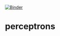 [![Binder](https://mybinder.org/badge.svg)](https://mybinder.org/v2/gh/ecervera/perceptrons/master?filepath=index.ipynb)
# perceptrons
